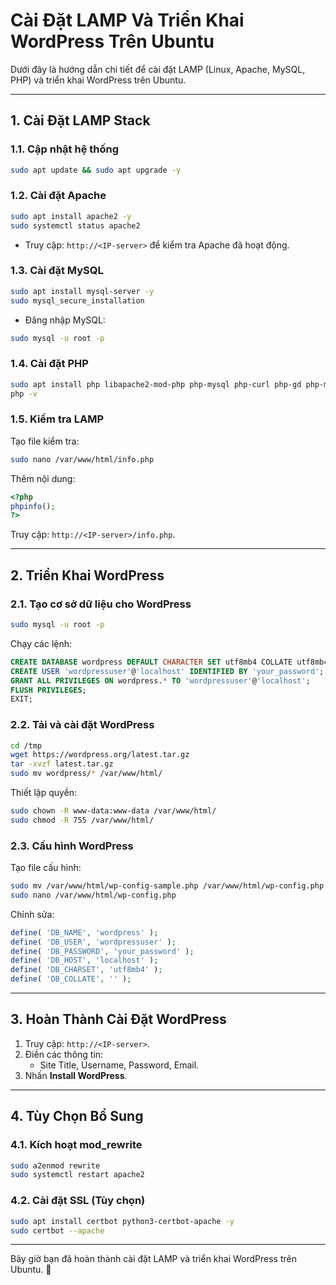 
# Cài Đặt LAMP Và Triển Khai WordPress Trên Ubuntu

Dưới đây là hướng dẫn chi tiết để cài đặt LAMP (Linux, Apache, MySQL, PHP) và triển khai WordPress trên Ubuntu.

---

## 1. Cài Đặt LAMP Stack

### 1.1. Cập nhật hệ thống
```bash
sudo apt update && sudo apt upgrade -y
```

### 1.2. Cài đặt Apache
```bash
sudo apt install apache2 -y
sudo systemctl status apache2
```
- Truy cập: `http://<IP-server>` để kiểm tra Apache đã hoạt động.

### 1.3. Cài đặt MySQL
```bash
sudo apt install mysql-server -y
sudo mysql_secure_installation
```
- Đăng nhập MySQL:
```bash
sudo mysql -u root -p
```

### 1.4. Cài đặt PHP
```bash
sudo apt install php libapache2-mod-php php-mysql php-curl php-gd php-mbstring php-xml php-zip -y
php -v
```

### 1.5. Kiểm tra LAMP
Tạo file kiểm tra:
```bash
sudo nano /var/www/html/info.php
```
Thêm nội dung:
```php
<?php
phpinfo();
?>
```
Truy cập: `http://<IP-server>/info.php`.

---

## 2. Triển Khai WordPress

### 2.1. Tạo cơ sở dữ liệu cho WordPress
```bash
sudo mysql -u root -p
```
Chạy các lệnh:
```sql
CREATE DATABASE wordpress DEFAULT CHARACTER SET utf8mb4 COLLATE utf8mb4_unicode_ci;
CREATE USER 'wordpressuser'@'localhost' IDENTIFIED BY 'your_password';
GRANT ALL PRIVILEGES ON wordpress.* TO 'wordpressuser'@'localhost';
FLUSH PRIVILEGES;
EXIT;
```

### 2.2. Tải và cài đặt WordPress
```bash
cd /tmp
wget https://wordpress.org/latest.tar.gz
tar -xvzf latest.tar.gz
sudo mv wordpress/* /var/www/html/
```
Thiết lập quyền:
```bash
sudo chown -R www-data:www-data /var/www/html/
sudo chmod -R 755 /var/www/html/
```

### 2.3. Cấu hình WordPress
Tạo file cấu hình:
```bash
sudo mv /var/www/html/wp-config-sample.php /var/www/html/wp-config.php
sudo nano /var/www/html/wp-config.php
```
Chỉnh sửa:
```php
define( 'DB_NAME', 'wordpress' );
define( 'DB_USER', 'wordpressuser' );
define( 'DB_PASSWORD', 'your_password' );
define( 'DB_HOST', 'localhost' );
define( 'DB_CHARSET', 'utf8mb4' );
define( 'DB_COLLATE', '' );
```

---

## 3. Hoàn Thành Cài Đặt WordPress
1. Truy cập: `http://<IP-server>`.
2. Điền các thông tin:
   - Site Title, Username, Password, Email.
3. Nhấn **Install WordPress**.

---

## 4. Tùy Chọn Bổ Sung
### 4.1. Kích hoạt mod_rewrite
```bash
sudo a2enmod rewrite
sudo systemctl restart apache2
```

### 4.2. Cài đặt SSL (Tùy chọn)
```bash
sudo apt install certbot python3-certbot-apache -y
sudo certbot --apache
```

---

Bây giờ bạn đã hoàn thành cài đặt LAMP và triển khai WordPress trên Ubuntu. 🎉
